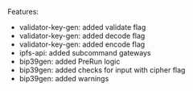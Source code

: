 Features:

* validator-key-gen: added validate flag
* validator-key-gen: added decode flag
* validator-key-gen: added encode flag
* ipfs-api: added subcommand gateways
* bip39gen: added PreRun logic
* bip39gen: added checks for input with cipher flag
* bip39gen: added warnings 
